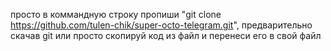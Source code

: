 просто в коммандную строку пропиши "git clone https://github.com/tulen-chik/super-octo-telegram.git", предварительно скачав git
или просто скопируй код из файл и перенеси его в свой файл
